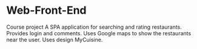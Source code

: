 # Web-Front-End
Course project
A SPA application for searching and rating restaurants. Provides login and comments. Uses Google maps to show the restaurants near the user. Uses design MyCuisine.
